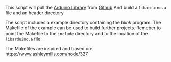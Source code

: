 
This script will pull the [Arduino Library](https://github.com/arduino/Arduino) from [Github](https://github.com/)
And build a `libarduino.a` file and an header directory

The script includes a example directory containing the *blink* program. 
The Makefile of the example can be used to build further projects. Remeber to point the Makefile to the `include` directory and to the location of the `libarduino.a` file.

The Makefiles are inspired and based on: https://www.ashleymills.com/node/327

